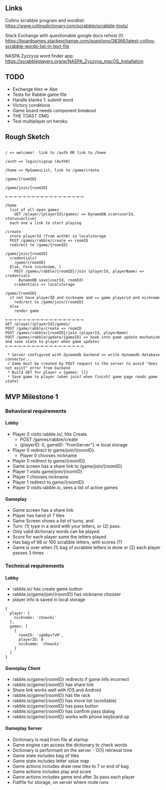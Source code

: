 ## Links

Collins scrabble program and wordlist:
https://www.collinsdictionary.com/scrabble/scrabble-tools/

Stack Exchange with questionable google docs rehost (!):
https://boardgames.stackexchange.com/questions/38366/latest-collins-scrabble-words-list-in-text-file

NASPA Zyzzyva word finder app:
https://scrabbleplayers.org/w/NASPA_Zyzzyva_macOS_Installation

## TODO

- Exchange tiles => Abe
- Tests for Rabble game file
- Handle blanks 1: submit word
- Victory conditions
- Game board needs component breakout
- THE TOAST OMG
- Test multiplayer on heroku

## Rough Sketch

```

/ => welcome!  link to /auth OR link to /home

/auth => login/signup (Auth0)

/home => MyGamesList, link to /game/create

/game/{roomID}

/game/join/{roomID}

=-=-=-=-=-=-=-=-=-=-=-=-=-=-=-=-=-=

/home
  list of all open games
    GET /player/{playerId}/games/ => DynamoDB.scan(userId, status=active)
  each one a link to start playing

/create
  store playerId (from auth0) in localstorage
  POST /games/rabble/create => roomID
  redirect to /game/{roomID}

/game/join/{roomID}
  credentials?
    /game/{roomID}
  Else, Form (nickname, )
    POST /games/rabble/{roomID}/join (playerId, playerName) => credentials
      DynamoDB.save(userId, roomId)
    credentials => localstorage

/game/{roomID}
  if not have playerID and nickname and == game playerid and nickname
    redirect to /game/join/{roomID}
  else
    render game

=-=-=-=-=-=-=-=-=-=-=-=-=-=-=-=-=-=
GET /player/{playerId}/games/
POST /game/rabble/create => roomID
POST /games/rabble/{roomID}/join (playerId, playerName)
POST /games/rabble/update/{gameID} => hook into game update mechanism and save state to player when game updates
=-=-=-=-=-=-=-=-=-=-=-=-=-=-=-=-=-=

 * Server configured with dynamodb backend => write dynamodb database connector...
 √ Game must be created by POST request to the server to avoid "does not exist" error from backend
 * Build GET for player = {games: []}
 * Save game to player (when join? when finish? game page reads game state)

```

## MVP Milestone 1

### Behavioral requirements

#### Lobby

- Player 0 visits rabble.io/, hits Create.
  - POST /games/rabble/create
  - {playerID: 0, gameID: "fromServer"} => local storage
- Player 0 redirect to game/join/{roomID}.
  - Player 0 chooses nickname
- Player 0 redirect to game/{roomID}
- Game screen has a share link to /game/join/{roomID}
- Player 1 visits game/join/{roomID}
- Player 1 chooses nickname
- Player 1 redirect to game/{roomID}
- Player 0 visits rabble.io, sees a list of active games

#### Gameplay

- Game screen has a share link
- Player has hand of 7 tiles
- Game Screen shows a list of turns, and
- Turn: (1) type in a word with your letters, or (2) pass.
- Only valid dictionary words can be played.
- Score for each player sums the letters played
- Has bag of 98 or 100 scrabble letters, with scores (?)
- Game is over when (1) bag of scrabble letters is done or (2) each player passes 3 times

### Technical requirements

#### Lobby

- rabble.io/ has create game button
- rabble.io/game/join/{roomID} has nickname chooser
- player info is saved in local storage

```
{
  player: {
    nickname: 'chowski'
  },
  games: [
    {
      roomID: 'ug68pvfvM',
      playerID: 0
      nickname: 'chowski'
    }
  ]
}
```

#### Gameplay Client

- rabble.io/game/{roomID} redirects if game info incorrect
- rabble.io/game/{roomID} has share link
- Share link works well with IOS and Android
- rabble.io/game/{roomID} has tile rack
- rabble.io/game/{roomID} has move list (scrollable)
- rabble.io/game/{roomID} has pass button
- rabble.io/game/{roomID} has confirm pass dialog
- rabble.io/game/{roomID} works with phone keyboard up

#### Gameplay Server

- Dictionary is read from file at startup
- Game engine can access the dictionary to check words
- Dictionary is performant on the server - O(1) retrieval time
- Game state includes bag of tiles
- Game state includes letter value map
- Game actions includes draw new tiles to 7 or end of bag
- Game actions includes play and score
- Game actions includes game end after 3x pass each player
- Flatfile for storage, on server where node runs
